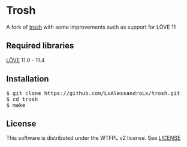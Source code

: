 # Trosh
A fork of [trosh](https://github.com/Stabyourself/trosh) with some improvements such as support for LÖVE 11

## Required libraries
[LÖVE](https://love2d.org/) 11.0 - 11.4

## Installation
<pre>
$ git clone https://github.com/LxAlessandroLx/trosh.git
$ cd trosh
$ make
</pre>

## License
This software is distributed under the WTFPL v2 license. See [LICENSE](LICENSE.txt)
